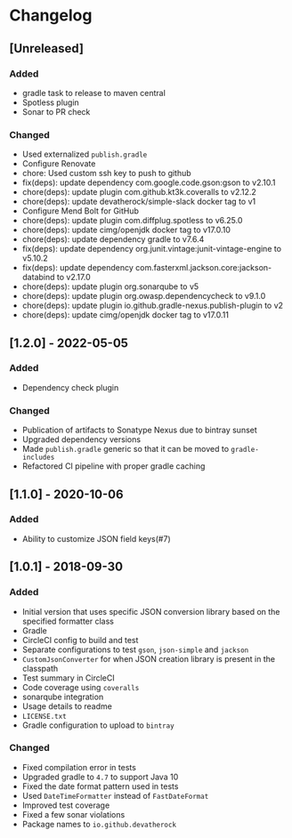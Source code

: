 # Changelog

## [Unreleased]
### Added
- gradle task to release to maven central
- Spotless plugin
- Sonar to PR check

### Changed
- Used externalized `publish.gradle`
- Configure Renovate
- chore: Used custom ssh key to push to github
- fix(deps): update dependency com.google.code.gson:gson to v2.10.1
- chore(deps): update plugin com.github.kt3k.coveralls to v2.12.2
- chore(deps): update devatherock/simple-slack docker tag to v1
- Configure Mend Bolt for GitHub
- chore(deps): update plugin com.diffplug.spotless to v6.25.0
- chore(deps): update cimg/openjdk docker tag to v17.0.10
- chore(deps): update dependency gradle to v7.6.4
- fix(deps): update dependency org.junit.vintage:junit-vintage-engine to v5.10.2
- fix(deps): update dependency com.fasterxml.jackson.core:jackson-databind to v2.17.0
- chore(deps): update plugin org.sonarqube to v5
- chore(deps): update plugin org.owasp.dependencycheck to v9.1.0
- chore(deps): update plugin io.github.gradle-nexus.publish-plugin to v2
- chore(deps): update cimg/openjdk docker tag to v17.0.11

## [1.2.0] - 2022-05-05
### Added
- Dependency check plugin

### Changed
- Publication of artifacts to Sonatype Nexus due to bintray sunset
- Upgraded dependency versions
- Made `publish.gradle` generic so that it can be moved to `gradle-includes`
- Refactored CI pipeline with proper gradle caching

## [1.1.0] - 2020-10-06
### Added
- Ability to customize JSON field keys(#7)

## [1.0.1] - 2018-09-30
### Added
- Initial version that uses specific JSON conversion library based on the specified formatter class
- Gradle
- CircleCI config to build and test
- Separate configurations to test `gson`, `json-simple` and `jackson`
- `CustomJsonConverter` for when JSON creation library is present in the classpath
- Test summary in CircleCI
- Code coverage using `coveralls`
- sonarqube integration
- Usage details to readme
- `LICENSE.txt`
- Gradle configuration to upload to `bintray`

### Changed
- Fixed compilation error in tests
- Upgraded gradle to `4.7` to support Java 10
- Fixed the date format pattern used in tests
- Used `DateTimeFormatter` instead of `FastDateFormat`
- Improved test coverage
- Fixed a few sonar violations
- Package names to `io.github.devatherock`